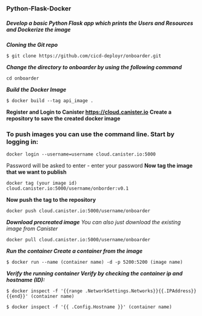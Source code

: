 ### Python-Flask-Docker 
##### Develop a basic Python Flask app which prints the Users and Resources and Dockerize the image

**_Cloning the Git repo_**
```
$ git clone https://github.com/cicd-deployr/onboarder.git
```
**_Change the directory to onboarder by using the following command_**
```
cd onboarder
```
**_Build the Docker Image_**
```
$ docker build --tag api_image .
```
**Register and Login to Canister https://cloud.canister.io**
**Create a repository to save the created docker image**
### To push images you can use the command line. Start by logging in:
```
docker login --username=username cloud.canister.io:5000
```
Password will be asked to enter - enter your password
**Now tag the image that we want to publish**
```
docker tag (your image id) cloud.canister.io:5000/username/onborder:v0.1
```
**Now push the tag to the repository**
```
docker push cloud.canister.io:5000/username/onboarder
```
**_Download precreated image_**
_You can also just download the existing image from Canister_
```
docker pull cloud.canister.io:5000/username/onboarder
```
**_Run the container Create a container from the image_**
```
$ docker run --name (container name) -d -p 5200:5200 (image name)
```
**_Verify the running container Verify by checking the container ip and hostname (ID):_**
```
$ docker inspect -f '{{range .NetworkSettings.Networks}}{{.IPAddress}}{{end}}' (container name)

$ docker inspect -f '{{ .Config.Hostname }}' (container name)
```
